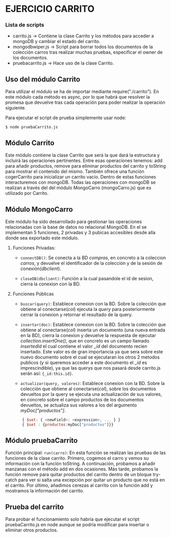 # EJERCICIO CARRITO



### Lista de scripts

  - carrito.js -> Contiene la clase Carrito y los métodos para acceder a mongoDB y cambiar el estado del carrito.
  - mongodbwiper.js -> Script para borrar todos los documentos de la colección carros tras realizar muchas pruebas, especificar el owner de los documentos.
  - pruebacarrito.js -> Hace uso de la clase Carrito.

## Uso del módulo Carrito

Para utilizar el módulo se ha de importar mediante require("./carrito"). En este módulo cada método es async, por lo que habrá que resolver la promesa que devuelve tras cada operación para poder realizar la operación siguiente.

Para ejecutar el script de prueba simplemente usar node:

`$ node pruebaCarrito.js`

## Módulo Carrito

Este módulo contiene la clase Carrito que será la que dará la estructura y incluirá las operaciones pertinentes. Entre esas operaciones tenemos: add para añadir productos, remove para eliminar productos del carrito y toString para mostrar el contenido del mismo. También ofrece una función cogerCarrito para inicializar un carrito vacío. Dentro de estas funciones interacturemos con mongoDB. Todas las operaciones con mongoDB se realizan a través del del módulo MongoCarro (mongoCarro.js) que es utilizado por Carrito.


## Módulo MongoCarro

Este módulo ha sido desarrollado para gestionar las operaciones relacionadas con la base de datos no relacional MongoDB. En el se implementan 5 funciones, 2 privadas y 3 pubicas accesibles desde alla donde sea exportado este módulo.
1. Funciones Privadas:
    * `connectDB()`: Se conecta a la BD _compras_, en concreto a la coleccion _carros_, y devuelve el identificador de la colección y de la sesión de conexión(_dbclient_).

    * `closeDB(dbclient)`: Función a la cual pasandole el id de sesion, cierra la conexion con la BD.

2. Funciones Públicas
    * `buscar(query)`: Establece conexion con la BD. Sobre la colección que obtiene al conectarse(_col_) ejecuta la _query_
    para posteriormente cerrar la conexion y retornar el resultado de la query.

    * `insertar(doc)`: Establece conexion con la BD. Sobre la colección que obtiene al conectarse(_col_) inserta un documento (una nueva entrada en la BD), cierra la conexion y devuelve la respuesta de ejecutar _collection.insertOne()_, que en concreto es un campo llamado _insertedId_ el cual contiene el valor _\_id_ del documento recien insertado.
    Este valor es de gran importancia ya que sera sobre este nuevo documento sobre el cual se ejecutaran los otros 2 metodos publicos (y si queremos acceder a este documento el _\_id_ es imprescindible), ya que las querys que nos pasará desde carrito.js serán así: `{_id:this.id}`.

    * `actualizar(query, valores)`: Establece conexion con la BD. Sobre la colección que obtiene al conectarse(_col_), sobre los documentos devueltos por la query se ejecuta una actualización de sus valores, en concreto sobre el campo productos de los documentos devueltos, se actualiza sus valores a los del argumento _myDoc["productos"]_.

    ```JavaScript
        { $set: { <newField>: <expression>, ... } }
        { $set : {productos:myDoc["productos"]}}
    ```

## Módulo pruebaCarrito

Función principal:
     `run(carro)`: En esta función se realizan las pruebas de las funciones de la clase carrito. Primero, cogemos el carro y vemos su información con la función toString. A continuación, probamos a añadir manzanas con el método add en dos ocasiones. Más tarde, probamos la función remove para quitar productos del carrito dentro de un bloque try-catch para ver si salta una excepción por quitar un producto que no está en el carrito. Por último, añadimos cerezas al carrito con la función add y mostramos la información del carrito.

## Prueba del carrito

Para probar el funcionamiento solo habría que ejecutar el script pruebaCarrito.js en node aunque se podría modificar para insertar o eliminar otros productos.
